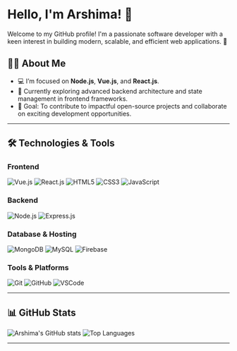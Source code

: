 # Hello, I'm Arshima! 👋

Welcome to my GitHub profile! I'm a passionate software developer with a keen interest in building modern, scalable, and efficient web applications. 🚀

## 👩‍💻 About Me
- 💻 I’m focused on **Node.js**, **Vue.js**, and **React.js**.
- 🌱 Currently exploring advanced backend architecture and state management in frontend frameworks.
- 🎯 Goal: To contribute to impactful open-source projects and collaborate on exciting development opportunities.
---

## 🛠️ Technologies & Tools

### Frontend
![Vue.js](https://img.shields.io/badge/Vue.js-4FC08D?logo=vue.js&logoColor=white&style=for-the-badge)
![React.js](https://img.shields.io/badge/React.js-61DAFB?logo=react&logoColor=black&style=for-the-badge)
![HTML5](https://img.shields.io/badge/HTML5-E34F26?logo=html5&logoColor=white&style=for-the-badge)
![CSS3](https://img.shields.io/badge/CSS3-1572B6?logo=css3&logoColor=white&style=for-the-badge)
![JavaScript](https://img.shields.io/badge/JavaScript-F7DF1E?logo=javascript&logoColor=black&style=for-the-badge)

### Backend
![Node.js](https://img.shields.io/badge/Node.js-339933?logo=node.js&logoColor=white&style=for-the-badge)
![Express.js](https://img.shields.io/badge/Express.js-000000?logo=express&logoColor=white&style=for-the-badge)

### Database & Hosting
![MongoDB](https://img.shields.io/badge/MongoDB-47A248?logo=mongodb&logoColor=white&style=for-the-badge)
![MySQL](https://img.shields.io/badge/MySQL-4479A1?logo=mysql&logoColor=white&style=for-the-badge)
![Firebase](https://img.shields.io/badge/Firebase-FFCA28?logo=firebase&logoColor=black&style=for-the-badge)

### Tools & Platforms
![Git](https://img.shields.io/badge/Git-F05032?logo=git&logoColor=white&style=for-the-badge)
![GitHub](https://img.shields.io/badge/GitHub-181717?logo=github&logoColor=white&style=for-the-badge)
![VSCode](https://img.shields.io/badge/VSCode-007ACC?logo=visual-studio-code&logoColor=white&style=for-the-badge)

---

## 📊 GitHub Stats

![Arshima's GitHub stats](https://github-readme-stats.vercel.app/api?username=arshima001&show_icons=true&theme=radical)
![Top Languages](https://github-readme-stats.vercel.app/api/top-langs/?username=arshima001&layout=compact&theme=radical)

---
